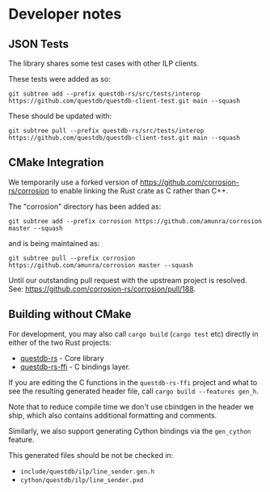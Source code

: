# Developer notes

## JSON Tests
The library shares some test cases with other ILP clients.

These tests were added as so:

```
git subtree add --prefix questdb-rs/src/tests/interop https://github.com/questdb/questdb-client-test.git main --squash
```

These should be updated with:

```
git subtree pull --prefix questdb-rs/src/tests/interop https://github.com/questdb/questdb-client-test.git main --squash
```

## CMake Integration
We temporarily use a forked version of https://github.com/corrosion-rs/corrosion
to enable linking the Rust crate as C rather than C++.

The "corrosion" directory has been added as:

```
git subtree add --prefix corrosion https://github.com/amunra/corrosion master --squash
```

and is being maintained as:

```
git subtree pull --prefix corrosion https://github.com/amunra/corrosion master --squash
```

Until our outstanding pull request with the upstream project is resolved.
See: https://github.com/corrosion-rs/corrosion/pull/188.


## Building without CMake
For development, you may also call `cargo build` (`cargo test` etc) directly in
either of the two Rust projects:
* [questdb-rs](../questdb-rs/) - Core library
* [questdb-rs-ffi](../questdb-rs-ffi/) - C bindings layer.

If you are editing the C functions in the `questdb-rs-ffi` project and what to
see the resulting generated header file, call `cargo build --features gen_h`.

Note that to reduce compile time we don't use cbindgen in the header we ship,
which also contains additional formatting and comments.

Similarly, we also support generating Cython bindings via the `gen_cython`
feature.

This generated files should be not be checked in:
* `include/questdb/ilp/line_sender.gen.h`
* `cython/questdb/ilp/line_sender.pxd`
